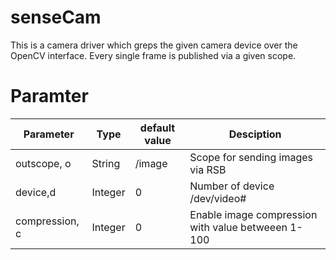 senseCam
============

This is a camera driver which greps the given camera device over the OpenCV interface.
Every single frame is published via a given scope.

Paramter
===========

|   Parameter    |  Type   | default value |                     Desciption                     |
| -------------- | ------- | ------------- | -------------------------------------------------- |
| outscope, o    | String  | /image        | Scope for sending images via RSB                   |
| device,d       | Integer | 0             | Number of device /dev/video#                       |
| compression, c | Integer | 0             | Enable image compression with value betweeen 1-100 |
